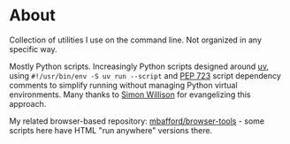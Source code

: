 # About

Collection of utilities I use on the command line. Not organized in any specific way.

Mostly Python scripts. Increasingly Python scripts designed around [uv](https://docs.astral.sh/uv/), using `#!/usr/bin/env -S uv run --script` and [PEP 723](https://peps.python.org/pep-0723/) script dependency comments to simplify running without managing Python virtual environments.  Many thanks to [Simon Willison](https://simonwillison.net/2024/Dec/19/one-shot-python-tools/) for evangelizing this approach.

My related browser-based repository: [mbafford/browser-tools](https://github.com/mbafford/browser-tools) - some scripts here have HTML "run anywhere" versions there.

